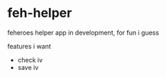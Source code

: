 # feh-helper
feheroes helper app in development, for fun i guess

features i want
- check iv
- save iv
